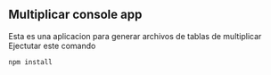 ## Multiplicar console app

Esta es una aplicacion para generar archivos de tablas de multiplicar
Ejectutar este comando

```
npm install
```